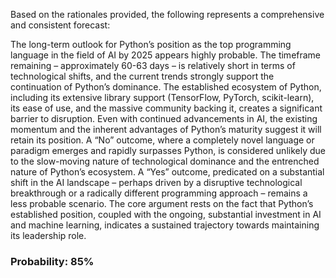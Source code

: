 Based on the rationales provided, the following represents a comprehensive and consistent forecast:

The long-term outlook for Python’s position as the top programming language in the field of AI by 2025 appears highly probable. The timeframe remaining – approximately 60-63 days – is relatively short in terms of technological shifts, and the current trends strongly support the continuation of Python’s dominance. The established ecosystem of Python, including its extensive library support (TensorFlow, PyTorch, scikit-learn), its ease of use, and the massive community backing it, creates a significant barrier to disruption.  Even with continued advancements in AI, the existing momentum and the inherent advantages of Python’s maturity suggest it will retain its position. A “No” outcome, where a completely novel language or paradigm emerges and rapidly surpasses Python, is considered unlikely due to the slow-moving nature of technological dominance and the entrenched nature of Python’s ecosystem.  A “Yes” outcome, predicated on a substantial shift in the AI landscape – perhaps driven by a disruptive technological breakthrough or a radically different programming approach – remains a less probable scenario. The core argument rests on the fact that Python’s established position, coupled with the ongoing, substantial investment in AI and machine learning, indicates a sustained trajectory towards maintaining its leadership role.

### Probability: 85%